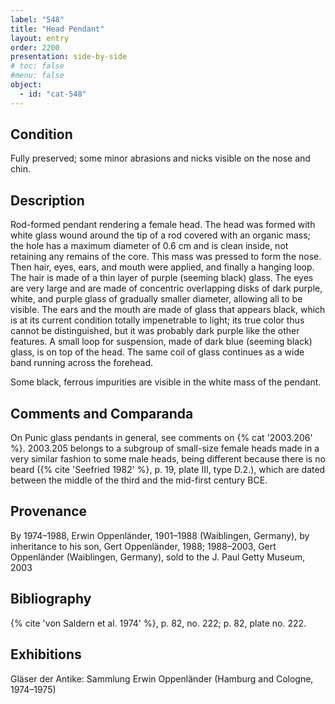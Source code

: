 ```yaml
---
label: "548"
title: "Head Pendant"
layout: entry
order: 2200
presentation: side-by-side
# toc: false
#menu: false 
object:
  - id: "cat-548"
---
```


## Condition

Fully preserved; some minor abrasions and nicks visible on the nose and chin.

## Description

Rod-formed pendant rendering a female head. The head was formed with white glass wound around the tip of a rod covered with an organic mass; the hole has a maximum diameter of 0.6 cm and is clean inside, not retaining any remains of the core. This mass was pressed to form the nose. Then hair, eyes, ears, and mouth were applied, and finally a hanging loop. The hair is made of a thin layer of purple (seeming black) glass. The eyes are very large and are made of concentric overlapping disks of dark purple, white, and purple glass of gradually smaller diameter, allowing all to be visible. The ears and the mouth are made of glass that appears black, which is at its current condition totally impenetrable to light; its true color thus cannot be distinguished, but it was probably dark purple like the other features. A small loop for suspension, made of dark blue (seeming black) glass, is on top of the head. The same coil of glass continues as a wide band running across the forehead.

Some black, ferrous impurities are visible in the white mass of the pendant.

## Comments and Comparanda

On Punic glass pendants in general, see comments on {% cat '2003.206' %}. 2003.205 belongs to a subgroup of small-size female heads made in a very similar fashion to some male heads, being different because there is no beard ({% cite 'Seefried 1982' %}, p. 19, plate III, type D.2.), which are dated between the middle of the third and the mid-first century BCE.

## Provenance

By 1974–1988, Erwin Oppenländer, 1901–1988 (Waiblingen, Germany), by inheritance to his son, Gert Oppenländer, 1988; 1988–2003, Gert Oppenländer (Waiblingen, Germany), sold to the J. Paul Getty Museum, 2003

## Bibliography

{% cite 'von Saldern et al. 1974' %}, p. 82, no. 222; p. 82, plate no. 222.

## Exhibitions

Gläser der Antike: Sammlung Erwin Oppenländer (Hamburg and Cologne, 1974–1975)